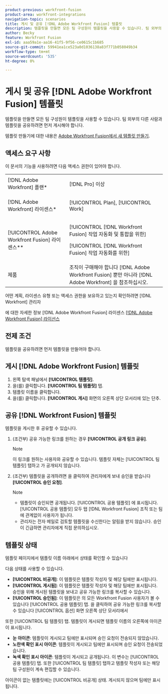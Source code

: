 ```yaml
---
product-previous: workfront-fusion
product-area: workfront-integrations
navigation-topic: scenarios
title: 게시 및 공유 [!DNL Adobe Workfront Fusion] 템플릿
description: 템플릿을 만들면 모든 팀 구성원이 템플릿을 사용할 수 있습니다. 팀 외부의 다른 사람과 템플릿을 공유하려면 먼저 게시해야 합니다.
author: Becky
feature: Workfront Fusion
exl-id: aaa59a1e-aa16-41f5-9f56-ce0615c1b685
source-git-commit: 59941ea1ce523a0d1036138a83f771b058049b34
workflow-type: tm+mt
source-wordcount: '535'
ht-degree: 0%

---
```


# 게시 및 공유 [!DNL Adobe Workfront Fusion] 템플릿

템플릿을 만들면 모든 팀 구성원이 템플릿을 사용할 수 있습니다. 팀 외부의 다른 사람과 템플릿을 공유하려면 먼저 게시해야 합니다.

템플릿 만들기에 대한 내용은 [Adobe Workfront Fusion에서 새 템플릿 만들기](../../../workfront-fusion/scenarios/templates/create-new-fusion-templates.md).

## 액세스 요구 사항

이 문서의 기능을 사용하려면 다음 액세스 권한이 있어야 합니다.

<table style="table-layout:auto"> 
 <col> 
 <col> 
 <tbody> 
  <tr> 
    <td role="rowheader">[!DNL Adobe Workfront] 플랜*</td> 
   <td> <p>[!DNL Pro] 이상</p> </td> 
  </tr> 
  <tr data-mc-conditions=""> 
   <td role="rowheader">[!DNL Adobe Workfront] 라이센스*</td> 
   <td> <p>[!UICONTROL Plan], [!UICONTROL Work]</p> </td> 
  </tr> 
  <tr> 
   <td role="rowheader">[!UICONTROL Adobe Workfront Fusion] 라이센스**</td> 
  <td> <p>[!UICONTROL [!DNL Workfront Fusion] 작업 자동화 및 통합을 위한] </p><p>[!UICONTROL [!DNL Workfront Fusion] 작업 자동화를 위한] </p>  </td>    </tr> 
  </tr> 
  <tr> 
   <td role="rowheader">제품</td> 
   <td>조직이 구매해야 합니다 [!DNL Adobe Workfront Fusion] 뿐만 아니라 [!DNL Adobe Workfront] 을 참조하십시오.</td> 
  </tr> 
 </tbody> 
</table>

어떤 계획, 라이센스 유형 또는 액세스 권한을 보유하고 있는지 확인하려면 [!DNL Workfront] 관리자

에 대한 자세한 정보 [!DNL Adobe Workfront Fusion] 라이센스 [[!DNL Adobe Workfront Fusion] 라이선스](../../../workfront-fusion/get-started/license-automation-vs-integration.md)

## 전제 조건

템플릿을 공유하려면 먼저 템플릿을 만들어야 합니다.

## 게시 [!DNL Adobe Workfront Fusion] 템플릿

1. 왼쪽 탐색 패널에서 **[!UICONTROL 템플릿]**.
1. 을(를) 클릭합니다. **[!UICONTROL 팀 템플릿]** 탭.
1. 템플릿 이름을 클릭합니다.
1. 을(를) 클릭합니다. **[!UICONTROL 게시]** 화면의 오른쪽 상단 모서리에 있는 단추.

## 공유 [!DNL Workfront Fusion] 템플릿

템플릿을 게시한 후 공유할 수 있습니다.

1. (조건부) 공유 가능한 링크를 원하는 경우 **[!UICONTROL 공개 링크 공유]**.

   >[!NOTE]
   >
   >이 링크를 원하는 사용자와 공유할 수 있습니다. 템플릿 자체는 [!UICONTROL 팀 템플릿] 탭하고 가 공개되지 않습니다.

1. (조건부) 템플릿을 공개하려면 을 클릭하여 관리자에게 보내 승인을 받습니다 **[!UICONTROL 승인 요청]**.

   >[!NOTE]
   >
   >* 템플릿이 승인되면 공개됩니다. [!UICONTROL 공용 템플릿] 에 표시됩니다. [!UICONTROL 공용 템플릿] 모두 탭 [!DNL Workfront Fusion] 조직 또는 팀에 관계없이 사용자가 됩니다.
   >* 관리자는 전자 메일로 검토할 템플릿을 수신한다는 알림을 받지 않습니다. 승인이 긴급하면 관리자에게 직접 문의하십시오.



## 템플릿 상태

템플릿 페이지에서 템플릿 이름 아래에서 상태를 확인할 수 있습니다

다음 상태를 사용할 수 있습니다.

* **[!UICONTROL 비공개]**: 이 템플릿은 템플릿 작성자 및 해당 팀에만 표시됩니다.
* **[!UICONTROL 게시됨]**: 이 템플릿은 템플릿 작성자 및 해당 팀에만 표시됩니다. 승인을 위해 게시된 템플릿을 보내고 공유 가능한 링크를 복사할 수 있습니다.
* **[!UICONTROL 승인됨]**: 이 템플릿은 의 모든 Workfront Fusion 사용자가 볼 수 있습니다 [!UICONTROL 공용 템플릿] 탭. 을 클릭하여 공유 가능한 링크를 복사할 수 있습니다 [!UICONTROL 옵션] 화면 오른쪽 상단 모서리에서

또한 [!UICONTROL 팀 템플릿] 탭. 템플릿이 게시되면 템플릿 이름의 오른쪽에 아이콘이 표시됩니다.

* **눈 아이콘**: 템플릿이 게시되고 팀에만 표시되며 승인 요청이 전송되지 않았습니다.
* **노란색 확인 표시 아이콘**: 템플릿이 게시되고 팀에만 표시되며 승인 요청이 전송되었습니다.
* **녹색 확인 표시 아이콘**: 템플릿이 게시되고 공개됩니다. 이 변수는 [!UICONTROL 공용 템플릿] 탭. 또한 [!UICONTROL 팀 템플릿] 탭하고 템플릿 작성자 또는 해당 팀 구성원이 계속 편집할 수 있습니다.

아이콘이 없는 템플릿에는 [!UICONTROL 비공개] 상태. 게시되지 않으며 팀에만 표시됩니다.
